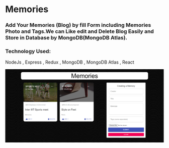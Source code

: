 # Memories
### Add Your Memories (Blog) by fill Form including Memories Photo and Tags.We can Like edit and Delete Blog Easily and Store in Database by MongoDB(MongoDB Atlas).
### Technology Used: 
NodeJs , Express , Redux , MongoDB , MongoDB Atlas , React

![alt text](https://github.com/praveshstark/Memories-client/blob/main/src/image/client.png?raw=true)
